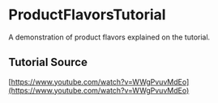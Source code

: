 # ProductFlavorsTutorial

A demonstration of product flavors explained on the tutorial.

## Tutorial Source

[https://www.youtube.com/watch?v=WWgPvuvMdEo](https://www.youtube.com/watch?v=WWgPvuvMdEo)